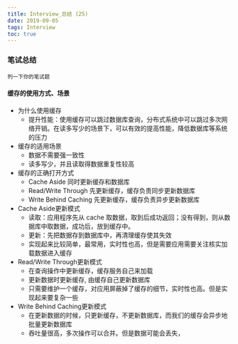 ```yaml
---
title: Interview_总结 (25)
date: 2019-09-05
tags: Interview
toc: true
---
```


### 笔试总结
    列一下你的笔试题
    
<!-- more -->

#### 缓存的使用方式、场景
- 为什么使用缓存
    * 提升性能：使用缓存可以跳过数据库查询，分布式系统中可以跳过多次网络开销。在读多写少的场景下，可以有效的提高性能，降低数据库等系统的压力
- 缓存的适用场景
    * 数据不需要强一致性
    * 读多写少，并且读取得数据重复性较高
- 缓存的正确打开方式
    * Cache Aside 同时更新缓存和数据库
    * Read/Write Through 先更新缓存，缓存负责同步更新数据库
    * Write Behind Caching 先更新缓存，缓存负责异步更新数据库
- Cache Aside更新模式
    * 读取：应用程序先从 cache 取数据，取到后成功返回；没有得到，则从数据库中取数据，成功后，放到缓存中。
    * 更新：先把数据存到数据库中，再清理缓存使其失效
    * 实现起来比较简单，最常用，实时性也高，但是需要应用需要关注核实加载数据进入缓存
- Read/Write Through更新模式
    * 在查询操作中更新缓存，缓存服务自己来加载
    * 更新数据时更新缓存, 由缓存自己更新数据库
    * 只需要维护一个缓存，对应用屏蔽掉了缓存的细节，实时性也高。但是实现起来要复杂一些
- Write Behind Caching更新模式
    * 在更新数据的时候，只更新缓存，不更新数据库，而我们的缓存会异步地批量更新数据库
    * 吞吐量很高，多次操作可以合并。但是数据可能会丢失，





